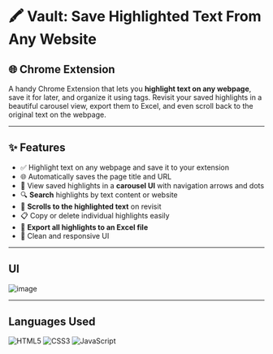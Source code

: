 # 🖍️ Vault: Save Highlighted Text From Any Website
## 🌐 Chrome Extension

A handy Chrome Extension that lets you **highlight text on any webpage**, save it for later, and organize it using tags. Revisit your saved highlights in a beautiful carousel view, export them to Excel, and even scroll back to the original text on the webpage.

---

## ✨ Features

- ✅ Highlight text on any webpage and save it to your extension  
- 🌐 Automatically saves the page title and URL  
- 🎠 View saved highlights in a **carousel UI** with navigation arrows and dots  
- 🔍 **Search** highlights by text content or website  
- 📝 **Scrolls to the highlighted text** on revisit  
- 📋 Copy or delete individual highlights easily  
- 📁 **Export all highlights to an Excel file**  
- 🎨 Clean and responsive UI  

---
## UI

![image](https://github.com/user-attachments/assets/477c9b2e-5038-4801-8fb8-06591d955749)

---
## Languages Used 

![HTML5](https://img.shields.io/badge/html5-%23E34F26.svg?style=for-the-badge&logo=html5&logoColor=white)
![CSS3](https://img.shields.io/badge/css3-%231572B6.svg?style=for-the-badge&logo=css3&logoColor=white)
![JavaScript](https://img.shields.io/badge/javascript-%23323330.svg?style=for-the-badge&logo=javascript&logoColor=%23F7DF1E)

